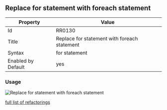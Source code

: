 ## Replace for statement with foreach statement

Property | Value
--- | ---
Id|RR0130
Title|Replace for statement with foreach statement
Syntax|for statement
Enabled by Default|yes

### Usage

![Replace for statement with foreach statement](../../images/refactorings/ReplaceForWithForEach.png)

[full list of refactorings](Refactorings.md)